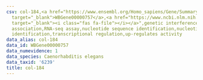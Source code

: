 ```yaml
---
csv: col-184,<a href="https://www.ensembl.org/Homo_sapiens/Gene/Summary?db=core;g=WBGene00000757"
  target="_blank">WBGene00000757</a>,<a href="https://www.ncbi.nlm.nih.gov/pubmed/27496166"
  target="_blank"><i class="fas fa-file"></i></a>",genetic interference,functional
  association,RNA-seq assay,nucleotide sequence identification,nucleotide sequence
  identification,transcriptional regulation,up-regulates activity
data_alias: col-184
data_id: WBGene00000757
data_numevidence: 1
data_species: Caenorhabditis elegans
data_taxid: '6239'
title: col-184
---
```

